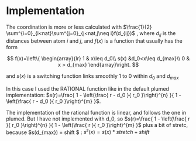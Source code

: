 # Implementation

The coordination is more or less calculated with 
$\frac{1}{2} \sum^{i=0}_{i<nat}\sum^{j=0}_{j<nat,j\neq i}f(d_{ij})$
, where $d_{ij}$ is the distances between atom $i$ and $j$, and $f(x)$ is a function that usually has the form

$$
f(x)=\left\{ \begin{array}{lr}
1 & x\leq d_0\\
s(x) &d_0<x\leq d_{max}\\
0 & x > d_{max} 
\end{array}\right.
$$

and $s(x)$ is a switching function links smoothly 1 to 0 within $d_0$ and $d_{max}$

In this case I used the RATIONAL function like in the default plumed implementation: $s(r)=\frac{ 1 - \left(\frac{ r - d_0 }{ r_0 }\right)^{n} }{ 1 - \left(\frac{ r - d_0 }{ r_0 }\right)^{m} }$.

The implementation of the rational function is linear, and follows the one in plumed. But I have not implemented with d_0, so $s(r)=\frac{ 1 - \left(\frac{ r }{ r_0 }\right)^{n} }{ 1 - \left(\frac{ r }{ r_0 }\right)^{m} }$ plus a bit of stretc, because $s(d_{max}) = shift $ : $s^s(x)=s(x)*stretch+shift$

